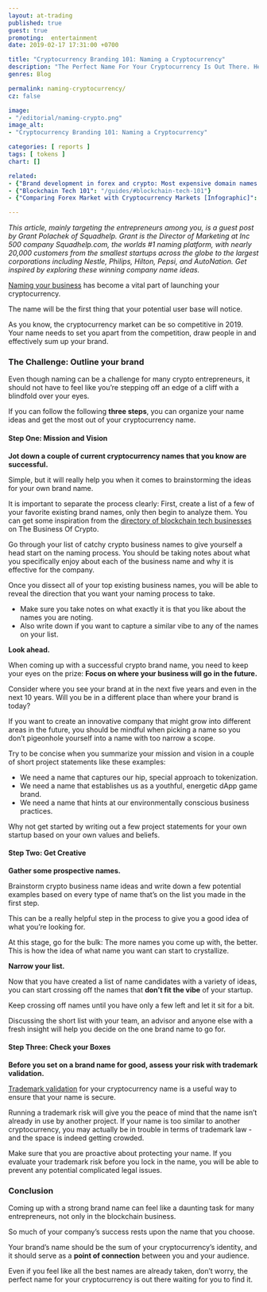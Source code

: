 ```yaml
---
layout: at-trading
published: true
guest: true
promoting:  entertainment
date: 2019-02-17 17:31:00 +0700

title: "Cryptocurrency Branding 101: Naming a Cryptocurrency"
description: "The Perfect Name For Your Cryptocurrency Is Out There. Here’s How To Find It"
genres: Blog

permalink: naming-cryptocurrency/
cz: false

image:
- "/editorial/naming-crypto.png"
image_alt:
- "Cryptocurrency Branding 101: Naming a Cryptocurrency"

categories: [ reports ]
tags: [ tokens ]
chart: []

related:
- {"Brand development in forex and crypto: Most expensive domain names [Infographic]": "https://www.thebusinessofcrypto.com/articles/brand-development-forex-crypto-infographic/"}
- {"Blockchain Tech 101": "/guides/#blockchain-tech-101"}
- {"Comparing Forex Market with Cryptocurrency Markets [Infographic]": "https://www.thebusinessofcrypto.com/articles/forex-vs-crypto-markets-infographic/"}

---
```


*This article, mainly targeting the entrepreneurs among you, is a guest post by Grant Polachek of Squadhelp. Grant is the Director of Marketing at Inc 500 company Squadhelp.com, the worlds #1 naming platform, with nearly 20,000 customers from the smallest startups across the globe to the largest corporations including Nestle, Philips, Hilton, Pepsi, and AutoNation. Get inspired by exploring these winning company name ideas.*

[Naming your business](https://www.squadhelp.com/blog/how-to-come-up-with-business-name/) has become a vital part of launching your cryptocurrency.

The name will be the first thing that your potential user base will notice.

As you know, the cryptocurrency market can be so competitive in 2019. Your name needs to set you apart from the competition, draw people in and effectively sum up your brand.

### The Challenge: Outline your brand

Even though naming can be a challenge for many crypto entrepreneurs, it should not have to feel like you’re stepping off an edge of a cliff with a blindfold over your eyes.

If you can follow the following **three steps**, you can organize your name ideas and get the most out of your cryptocurrency name.  

#### Step One: Mission and Vision

**Jot down a couple of current cryptocurrency names that you know are successful.**

Simple, but it will really help you when it comes to brainstorming the ideas for your own brand name.

It is important to separate the process clearly: First, create a list of a few of your favorite existing brand names, only then begin to analyze them. You can get some inspiration from the [directory of blockchain tech businesses](https://www.thebusinessofcrypto.com/company/) on The Business Of Crypto.

Go through your list of catchy crypto business names to give yourself a head start on the naming process. You should be taking notes about what you specifically enjoy about each of the business name and why it is effective for the company.

Once you dissect all of your top existing business names, you will be able to reveal the direction that you want your naming process to take.

* Make sure you take notes on what exactly it is that you like about the names you are noting.
* Also write down if you want to capture a similar vibe to any of the names on your list.

**Look ahead.**

When coming up with a successful crypto brand name, you need to keep your eyes on the prize: **Focus on where your business will go in the future.**

Consider where you see your brand at in the next five years and even in the next 10 years. Will you be in a different place than where your brand is today?

If you want to create an innovative company that might grow into different areas in the future, you should be mindful when picking a name so you don’t pigeonhole yourself into a name with too narrow a scope.

Try to be concise when you summarize your mission and vision in a couple of short project statements like these examples:

* We need a name that captures our hip, special approach to tokenization.
* We need a name that establishes us as a youthful, energetic dApp game brand.
* We need a name that hints at our environmentally conscious business practices.

Why not get started by writing out a few project statements for your own startup based on your own values and beliefs.

#### Step Two: Get Creative

**Gather some prospective names.**

Brainstorm crypto business name ideas and write down a few potential examples based on every type of name that’s on the list you made in the first step.

This can be a really helpful step in the process to give you a good idea of what you’re looking for.

At this stage, go for the bulk: The more names you come up with, the better. This is how the idea of what name you want can start to crystallize.  

**Narrow your list.**

Now that you have created a list of name candidates with a variety of ideas, you can start crossing off the names that **don’t fit the vibe** of your startup.

Keep crossing off names until you have only a few left and let it sit for a bit.

Discussing the short list with your team, an advisor and anyone else with a fresh insight will help you decide on the one brand name to go for.

#### Step Three: Check your Boxes

**Before you set on a brand name for good, assess your risk with trademark validation.**

[Trademark validation](https://www.entrepreneur.com/article/276455) for your cryptocurrency name is a useful way to ensure that your name is secure.

Running a trademark risk will give you the peace of mind that the name isn’t already in use by another project. If your name is too similar to another cryptocurrency, you may actually be in trouble in terms of trademark law - and the space is indeed getting crowded.

Make sure that you are proactive about protecting your name. If you evaluate your trademark risk before you lock in the name, you will be able to prevent any potential complicated legal issues.

### Conclusion

Coming up with a strong brand name can feel like a daunting task for many entrepreneurs, not only in the blockchain business.

So much of your company’s success rests upon the name that you choose.

Your brand’s name should be the sum of your cryptocurrency’s identity, and it should serve as a **point of connection** between you and your audience.

Even if you feel like all the best names are already taken, don’t worry, the perfect name for your cryptocurrency is out there waiting for you to find it.
